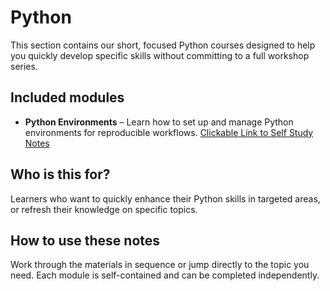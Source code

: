 # Python 

This section contains our short, focused Python courses designed to help you quickly develop specific skills without committing to a full workshop series.

## Included modules
- **Python Environments** – Learn how to set up and manage Python environments for reproducible workflows. [Clickable Link to Self Study Notes](python_environments.ipynb)



## Who is this for?
Learners who want to quickly enhance their Python skills in targeted areas, or refresh their knowledge on specific topics.

## How to use these notes
Work through the materials in sequence or jump directly to the topic you need. Each module is self-contained and can be completed independently.
